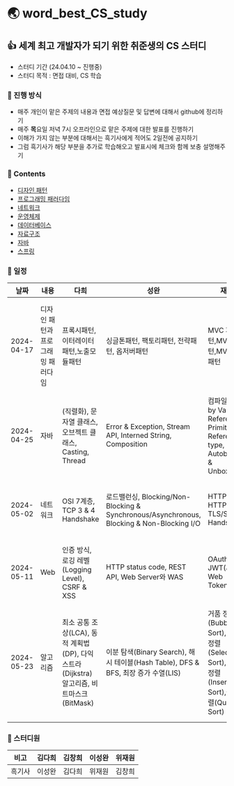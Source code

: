 # 🌏 word_best_CS_study

## 👍 세계 최고 개발자가 되기 위한 취준생의 CS 스터디

- 스터디 기간 (24.04.10 ~ 진행중)
- 스터디 목적 : 면접 대비, CS 학습

### 🚩 진행 방식

- 매주 개인이 맡은 주제의 내용과 면접 예상질문 및 답변에 대해서 github에 정리하기
- 매주 **목**요일 저녁 7시 오프라인으로 맡은 주제에 대한 발표를 진행하기
- 이해가 가지 않는 부분에 대해서는 흑기사에게 적어도 2일전에 공지하기
- 그럼 흑기사가 해당 부분을 추가로 학습해오고 발표시에 체크와 함께 보충 설명해주기

### 📃 Contents

- [디자인 패턴](https://github.com/dahui0525/world_best_CS_study/blob/main/DesignPattern)
- [프로그래밍 패러다임](https://github.com/dahui0525/world_best_CS_study/blob/main/ProgrammingParadigm)
- [네트워크]()
- [운영체제]()
- [데이터베이스]()
- [자료구조]()
- [자바]()
- [스프링]()

### 📅 일정

| 날짜       | 내용                              | 다희                                                | 성완                                                | 재원                                                | 창희                                                |
| --------- | --------------------------------- | -------------------------------------------------- | -------------------------------------------------- | -------------------------------------------------- | -------------------------------------------------- |
| 2024-04-17 | 디자인 패턴과 프로그래밍 패러다임 | 프록시패턴,이터레이터패턴,노출모듈패턴 | 싱글톤패턴, 팩토리패턴, 전략패턴, 옵저버패턴 | MVC 패턴,MVP 패턴,MVVM 패턴 | 선언형과 함수형 프로그래밍,객체지향 프로그래밍,절차형 프로그래밍,패러다임의 혼합 |
| 2024-04-25 | 자바 | (직렬화), 문자열 클래스, 오브젝트 클래스, Casting, Thread | Error & Exception, Stream API, Interned String, Composition | 컴파일, Call by Value & Reference, Primitive & Reference type, Autoboxing & Unboxing | Thread, 고유락, JVM, Garbage Collection |
| 2024-05-02 | 네트워크 | OSI 7계층, TCP 3 & 4 Handshake | 로드밸런싱, Blocking/Non-Blocking & Synchronous/Asynchronous, Blocking & Non-Blocking I/O | HTTP & HTTPS, TLS/SSL Handshake | TCP/IP 흐름제어 & 혼잡제어, UDP, 대칭키 & 공개키 |
| 2024-05-11 | Web | 인증 방식, 로깅 레벨(Logging Level), CSRF & XSS | HTTP status code, REST API, Web Server와 WAS | OAuth, JWT(JSON Web Token) | 라우저 동작 방법, 쿠키 & 세션, HTTP Request Methods |
| 2024-05-23 | 알고리즘 | 최소 공통 조상(LCA), 동적 계획법(DP), 다익스트라(Dijkstra) 알고리즘, 비트마스크(BitMask) | 이분 탐색(Binary Search), 해시 테이블(Hash Table), DFS & BFS, 최장 증가 수열(LIS) | 거품 정렬(Bubble Sort), 선택 정렬(Selection Sort), 삽입 정렬(Insertion Sort),퀵 정렬(Quick Sort)| 병합 정렬(Merge Sort), 힙 정렬(Heap Sort), 기수 정렬(Radix Sort), 계수 정렬(Counting Sort) |



### 🥰 스터디원

| 비고   | 김다희 | 김창희 | 이성완 | 위재원 |
| ------ | ------ | ------ | ------ | ------ |
| 흑기사 | 이성완 | 김다희 | 위재원 | 김창희 |
